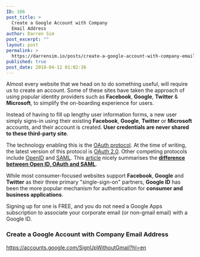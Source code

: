 ```yaml
---
ID: 106
post_title: >
  Create a Google Account with Company
  Email Address
author: Darren Sim
post_excerpt: ""
layout: post
permalink: >
  https://darrensim.io/posts/create-a-google-account-with-company-email-address/
published: true
post_date: 2018-04-12 01:02:36
---
```

Almost every website that we head on to do something useful, will require us to create an account. Some of these sites have taken the approach of using popular identity providers such as <strong>Facebook</strong>, <strong>Google</strong>, <strong>Twitter</strong> &amp; <strong>Microsoft</strong>, to simplify the on-boarding experience for users.

Instead of having to fill up lengthy user information forms, a new user simply signs-in using their existing <strong>Facebook</strong>, <strong>Google</strong>, <strong>Twitter</strong> or <strong>Microsoft</strong> accounts, and their account is created. <strong>User credentials are never shared to these third-party site</strong>.

The technology enabling this is the <a href="https://oauth.net/" target="_blank" rel="noopener">OAuth protocol</a>. At the time of writing, the latest version of this protocol is <a href="https://en.wikipedia.org/wiki/OAuth#OAuth_2.0" target="_blank" rel="noopener">OAuth 2.0</a>. Other competing protocols include <a href="http://openid.net/what-is-openid/" target="_blank" rel="noopener">OpenID</a> and <a href="https://en.wikipedia.org/wiki/SAML_2.0" target="_blank" rel="noopener">SAML</a>. This <a href="https://spin.atomicobject.com/2016/05/30/openid-oauth-saml/" target="_blank" rel="noopener">article</a> nicely summarises the <strong><a href="https://spin.atomicobject.com/2016/05/30/openid-oauth-saml/" target="_blank" rel="noopener">difference between Open ID, OAuth and SAML</a></strong>.

While most consumer-focused websites support <strong>Facebook</strong>, <strong>Google</strong> and <strong>Twitter</strong> as their three primary "single-sign-on" partners, <strong>Google ID</strong> has been the more popular mechanism for authentication for <strong>consumer and business applications</strong>.

Signing up for one is FREE, and you do not need a Google Apps subscription to associate your corporate email (or non-gmail email) with a Google ID.
<h3>Create a Google Account with Company Email Address</h3>
<a href="https://accounts.google.com/SignUpWithoutGmail?hl=en" target="_blank" rel="noopener">https://accounts.google.com/SignUpWithoutGmail?hl=en</a>